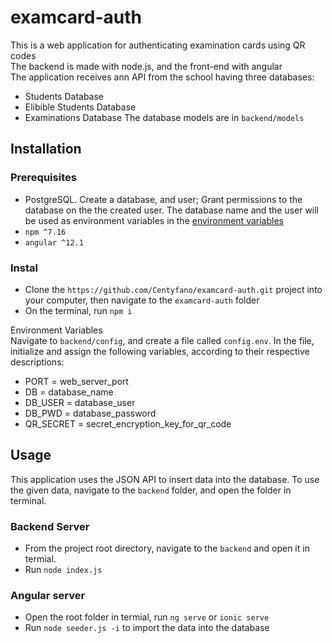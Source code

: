 # examcard-auth

This is a web application for authenticating examination cards using QR codes  
The backend is made with node.js, and the front-end with angular  
The application receives ann API from the school having three databases:

- Students Database
- Elibible Students Database
- Examinations Database
  The database models are in `backend/models`

## Installation

### Prerequisites

- PostgreSQL. Create a database, and user; Grant permissions to the database on the the created user. The database name and the user will be used as environment variables in the [environment variables](#Environment-Variables)
- `npm ^7.16`
- `angular ^12.1`

### Instal

- Clone the `https://github.com/Centyfano/examcard-auth.git` project into your computer, then navigate to the `examcard-auth` folder
- On the terminal, run `npm i`

Environment Variables  
Navigate to `backend/config`, and create a file called `config.env`. In the file, initialize and assign the following variables, according to their respective descriptions:  
  * PORT = web_server_port  
  * DB = database_name  
  * DB_USER = database_user  
  * DB_PWD = database_password  
  * QR_SECRET = secret_encryption_key_for_qr_code

## Usage

This application uses the JSON API to insert data into the database. To use the given data, navigate to the `backend` folder, and open the folder in terminal.

### Backend Server

- From the project root directory, navigate to the `backend` and open it in termial.
- Run `node index.js`

### Angular server

- Open the root folder in termial, run `ng serve` or `ionic serve`
- Run `node seeder.js -i` to import the data into the database
